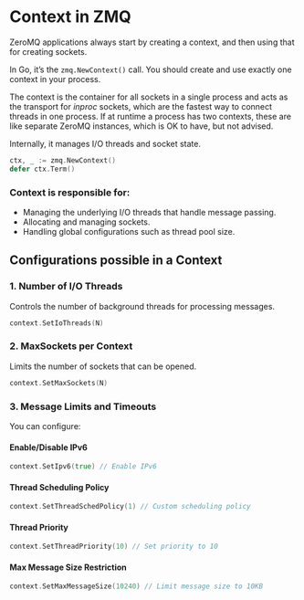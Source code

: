# Context in ZMQ

ZeroMQ applications always start by creating a context, and then using that for creating sockets.

In Go, it’s the `zmq.NewContext()` call. You should create and use exactly one context in your process.

The context is the container for all sockets in a single process and acts as the transport for *inproc* sockets, which are the fastest way to connect threads in one process. If at runtime a process has two contexts, these are like separate ZeroMQ instances, which is OK to have, but not advised.

Internally, it manages I/O threads and socket state.

```go
ctx, _ := zmq.NewContext()
defer ctx.Term()
```

### Context is responsible for:

- Managing the underlying I/O threads that handle message passing.
- Allocating and managing sockets.
- Handling global configurations such as thread pool size.


## Configurations possible in a Context

### 1. Number of I/O Threads
Controls the number of background threads for processing messages.
```go
context.SetIoThreads(N)
```

### 2. MaxSockets per Context
Limits the number of sockets that can be opened.
```go
context.SetMaxSockets(N)
```

### 3. Message Limits and Timeouts
You can configure:

#### Enable/Disable IPv6
```go
context.SetIpv6(true) // Enable IPv6
```

#### Thread Scheduling Policy
```go
context.SetThreadSchedPolicy(1) // Custom scheduling policy
```

#### Thread Priority
```go
context.SetThreadPriority(10) // Set priority to 10
```

#### Max Message Size Restriction
```go
context.SetMaxMessageSize(10240) // Limit message size to 10KB
```

